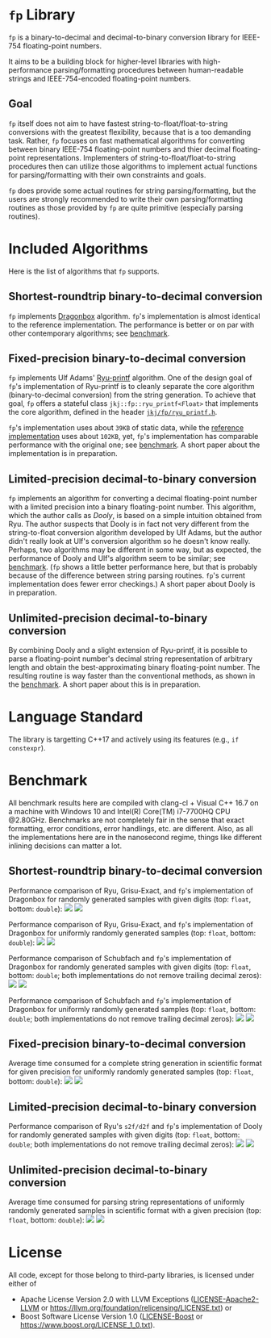 # `fp` Library
`fp` is a binary-to-decimal and decimal-to-binary conversion library for IEEE-754 floating-point numbers.

It aims to be a building block for higher-level libraries with high-performance parsing/formatting procedures between human-readable strings and IEEE-754-encoded floating-point numbers.

## Goal
`fp` itself does not aim to have fastest string-to-float/float-to-string conversions with the greatest flexibility, because that is a too demanding task. Rather, `fp` focuses on fast mathematical algorithms for converting between binary IEEE-754 floating-point numbers and thier decimal floating-point representations. Implementers of string-to-float/float-to-string procedures then can utilize those algorithms to implement actual functions for parsing/formatting with their own constraints and goals.

`fp` does provide some actual routines for string parsing/formatting, but the users are strongly recommended to write their own parsing/formatting routines as those provided by `fp` are quite primitive (especially parsing routines).

# Included Algorithms
Here is the list of algorithms that `fp` supports.

## Shortest-roundtrip binary-to-decimal conversion
`fp` implements [Dragonbox](https://github.com/jk-jeon/dragonbox) algorithm. `fp`'s implementation is almost identical to the reference implementation. The performance is better or on par with other contemporary algorithms; see [benchmark](https://github.com/jk-jeon/fp#shortest-roundtrip-binary-to-decimal-conversion-1).

## Fixed-precision binary-to-decimal conversion
`fp` implements Ulf Adams' [Ryu-printf](https://dl.acm.org/doi/pdf/10.1145/3360595) algorithm. One of the design goal of `fp`'s implementation of Ryu-printf is to cleanly separate the core algorithm (binary-to-decimal conversion) from the string generation. To achieve that goal, `fp` offers a stateful class `jkj::fp::ryu_printf<Float>` that implements the core algorithm, defined in the header [`jkj/fp/ryu_printf.h`](include/jkj/fp/ryu_printf.h).

`fp`'s implementation uses about `39KB` of static data, while the [reference implementation](https://github.com/ulfjack/ryu) uses about `102KB`, yet, `fp`'s implementation has  comparable performance with the original one; see [benchmark](https://github.com/jk-jeon/fp#fixed-precision-binary-to-decimal-conversion-1). A short paper about the implementation is in preparation.

## Limited-precision decimal-to-binary conversion
`fp` implements an algorithm for converting a decimal floating-point number with a limited precision into a binary floating-point number. This algorithm, which the author calls as *Dooly*, is based on a simple intuition obtained from Ryu. The author suspects that Dooly is in fact not very different from the string-to-float conversion algorithm developed by Ulf Adams, but the author didn't really look at Ulf's conversion algorithm so he doesn't know really. Perhaps, two algorithms may be different in some way, but as expected, the performance of Dooly and Ulf's algorithm seem to be similar; see [benchmark](https://github.com/jk-jeon/fp#limited-precision-decimal-to-binary-conversion-1). (`fp` shows a little better performance here, but that is probably because of the difference between string parsing routines. `fp`'s current implementation does fewer error checkings.) A short paper about Dooly is in preparation.

## Unlimited-precision decimal-to-binary conversion
By combining Dooly and a slight extension of Ryu-printf, it is possible to parse a floating-point number's decimal string representation of arbitrary length and obtain the best-approximating binary floating-point number. The resulting routine is way faster than the conventional methods, as shown in the [benchmark](https://github.com/jk-jeon/fp#unlimited-precision-decimal-to-binary-conversion-1). A short paper about this is in preparation.

# Language Standard
The library is targetting C++17 and actively using its features (e.g., `if constexpr`).

# Benchmark
All benchmark results here are compiled with clang-cl + Visual C++ 16.7 on a machine with Windows 10 and Intel(R) Core(TM) i7-7700HQ CPU @2.80GHz. Benchmarks are not completely fair in the sense that exact formatting, error conditions, error handlings, etc. are different. Also, as all the implementations here are in the nanosecond regime, things like different inlining decisions can matter a lot.

## Shortest-roundtrip binary-to-decimal conversion
Performance comparison of Ryu, Grisu-Exact, and `fp`'s implementation of Dragonbox for randomly generated samples with given digits (top: `float`, bottom: `double`):
![](subproject/benchmark/results/to_chars_shortest_roundtrip_digits_benchmark_binary32_clang.png)
![](subproject/benchmark/results/to_chars_shortest_roundtrip_digits_benchmark_binary64_clang.png)

Performance comparison of Ryu, Grisu-Exact, and `fp`'s implementation of Dragonbox for uniformly randomly generated samples (top: `float`, bottom: `double`):
![](subproject/benchmark/results/to_chars_shortest_roundtrip_uniform_benchmark_binary32_clang.png)
![](subproject/benchmark/results/to_chars_shortest_roundtrip_uniform_benchmark_binary64_clang.png)

Performance comparison of Schubfach and `fp`'s implementation of Dragonbox for randomly generated samples with given digits (top: `float`, bottom: `double`; both implementations do not remove trailing decimal zeros):
![](subproject/benchmark/results/to_chars_shortest_roundtrip_digits_benchmark_ntzr_binary32_clang.png)
![](subproject/benchmark/results/to_chars_shortest_roundtrip_digits_benchmark_ntzr_binary64_clang.png)

Performance comparison of Schubfach and `fp`'s implementation of Dragonbox for uniformly randomly generated samples (top: `float`, bottom: `double`; both implementations do not remove trailing decimal zeros):
![](subproject/benchmark/results/to_chars_shortest_roundtrip_uniform_benchmark_ntzr_binary32_clang.png)
![](subproject/benchmark/results/to_chars_shortest_roundtrip_uniform_benchmark_ntzr_binary64_clang.png)


## Fixed-precision binary-to-decimal conversion
Average time consumed for a complete string generation in scientific format for given precision for uniformly randomly generated samples (top: `float`, bottom: `double`):
![](subproject/benchmark/results/to_chars_fixed_precision_benchmark_binary32_clang.png)
![](subproject/benchmark/results/to_chars_fixed_precision_benchmark_binary64_clang.png)


## Limited-precision decimal-to-binary conversion
Performance comparison of Ryu's `s2f/d2f` and `fp`'s implementation of Dooly for randomly generated samples with given digits (top: `float`, bottom: `double`; both implementations do not remove trailing decimal zeros):
![](subproject/benchmark/results/from_chars_limited_precision_benchmark_binary32_clang.png)
![](subproject/benchmark/results/from_chars_limited_precision_benchmark_binary64_clang.png)

## Unlimited-precision decimal-to-binary conversion
Average time consumed for parsing string representations of uniformly randomly generated samples in scientific format with a given precision (top: `float`, bottom: `double`):
![](subproject/benchmark/results/from_chars_unlimited_precision_benchmark_binary32_clang.png)
![](subproject/benchmark/results/from_chars_unlimited_precision_benchmark_binary64_clang.png)


# License
All code, except for those belong to third-party libraries, is licensed under either of

 * Apache License Version 2.0 with LLVM Exceptions ([LICENSE-Apache2-LLVM](LICENSE-Apache2-LLVM) or https://llvm.org/foundation/relicensing/LICENSE.txt) or
 * Boost Software License Version 1.0 ([LICENSE-Boost](LICENSE-Boost) or https://www.boost.org/LICENSE_1_0.txt).
